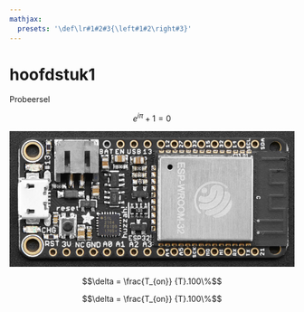 ```yaml
---
mathjax:
  presets: '\def\lr#1#2#3{\left#1#2\right#3}'
---
```


# hoofdstuk1

<YoutubeVideo videoId="fr1E9aVnBxw" />

Probeersel

$$ e^{i\pi}+1=0 $$

![alt ](./images/hero.jpg)


$$\delta = \frac{T_{on}} {T}.100\%$$

$$\delta = \frac{T_{on}} {T}.100\%$$
